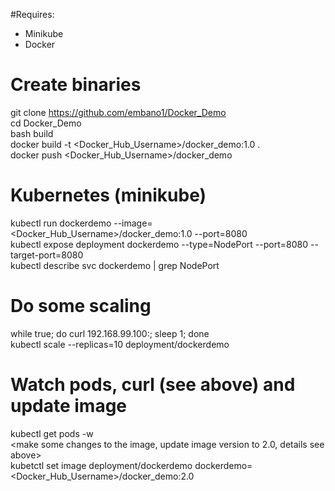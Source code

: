 #Requires:

- Minikube
- Docker

# Create binaries
git clone https://github.com/embano1/Docker_Demo  
cd Docker_Demo  
bash build  
docker build -t <Docker_Hub_Username>/docker_demo:1.0 .  
docker push <Docker_Hub_Username>/docker_demo  

# Kubernetes (minikube)
kubectl run dockerdemo --image=<Docker_Hub_Username>/docker_demo:1.0 --port=8080  
kubectl expose deployment dockerdemo --type=NodePort --port=8080 --target-port=8080  
kubectl describe svc dockerdemo | grep NodePort  

# Do some scaling
while true; do curl 192.168.99.100:<NodePort>; sleep 1; done  
kubectl scale --replicas=10 deployment/dockerdemo  

# Watch pods, curl (see above) and update image
kubectl get pods -w  
\<make some changes to the image, update image version to 2.0, details see above\>  
kubetctl set image deployment/dockerdemo dockerdemo=<Docker_Hub_Username>/docker_demo:2.0  
